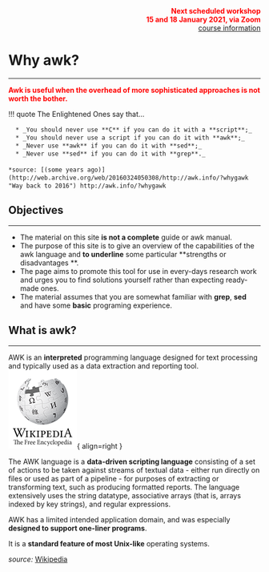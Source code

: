 <div style="text-align: right"> <font color="red"><strong>
Next scheduled workshop</br> 
15 and 18 January 2021, via Zoom</strong></font></br>
<a href="https://hackmd.io/@pmitev/Awk-workshop" target="_blank" rel="nofollow">course information</a>
</div>

# Why awk?
---
<font color="red"><strong>Awk is useful when the overhead of more sophisticated approaches is not worth the bother.</strong></font>

!!! quote
    The Enlightened Ones say that...
    
      * _You should never use **C** if you can do it with a **script**;_
      * _You should never use a script if you can do it with **awk**;_
      * _Never use **awk** if you can do it with **sed**;_
      * _Never use **sed** if you can do it with **grep**._
    
    *source: [(some years ago)](http://web.archive.org/web/20160324050308/http://awk.info/?whygawk "Way back to 2016") http://awk.info/?whygawk

## Objectives
---
* The material on this site **is not a complete** guide or awk manual.
* The purpose of this site is to give an overview of the capabilities of the awk language and **to underline** some particular **strengths or disadvantages
**.
* The page aims to promote this tool for use in every-days research work and urges you to find solutions yourself rather than expecting ready-made ones.
* The material assumes that you are somewhat familiar with **grep**, **sed** and have some **basic** programing experience.

## What is awk?
---
AWK is an **interpreted** programming language designed for text processing and typically used as a data extraction and reporting tool. ![Wikipedia](images/wikilogo.png){ align=right }

The AWK language is a **data-driven scripting language** consisting of a set of actions to be taken against streams of textual data - either run directly on files or used as part of a pipeline - for purposes of extracting or transforming text, such as producing formatted reports. The language extensively uses the string datatype, associative arrays (that is, arrays indexed by key strings), and regular expressions.

AWK has a limited intended application domain, and was especially **designed to support one-liner programs**.

It is a **standard feature of most Unix-like** operating systems.

*source:* [Wikipedia](https://www.wikipedia.org/)
